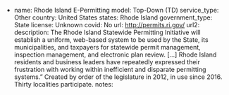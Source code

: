 
- name: Rhode Island E-Permitting
model: Top-Down (TD)
service_type: Other
country: United States
states: Rhode Island
government_type: State
license: Unknown
covid: No
url: http://permits.ri.gov/
url2: 
description: The Rhode Island Statewide Permitting Initiative will establish a uniform, web-based system to be used by the State, its municipalities, and taxpayers for statewide permit management, inspection management, and electronic plan review. [...] Rhode Island residents and business leaders have repeatedly expressed their frustration with working within inefficient and disparate permitting systems.” Created by order of the legislature in 2012, in use since 2016. Thirty localities participate.
notes: 